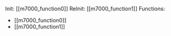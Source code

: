 Init: [[m7000_function0]]
ReInit: [[m7000_function1]]
Functions:
- [[m7000_function0]]
- [[m7000_function1]]
